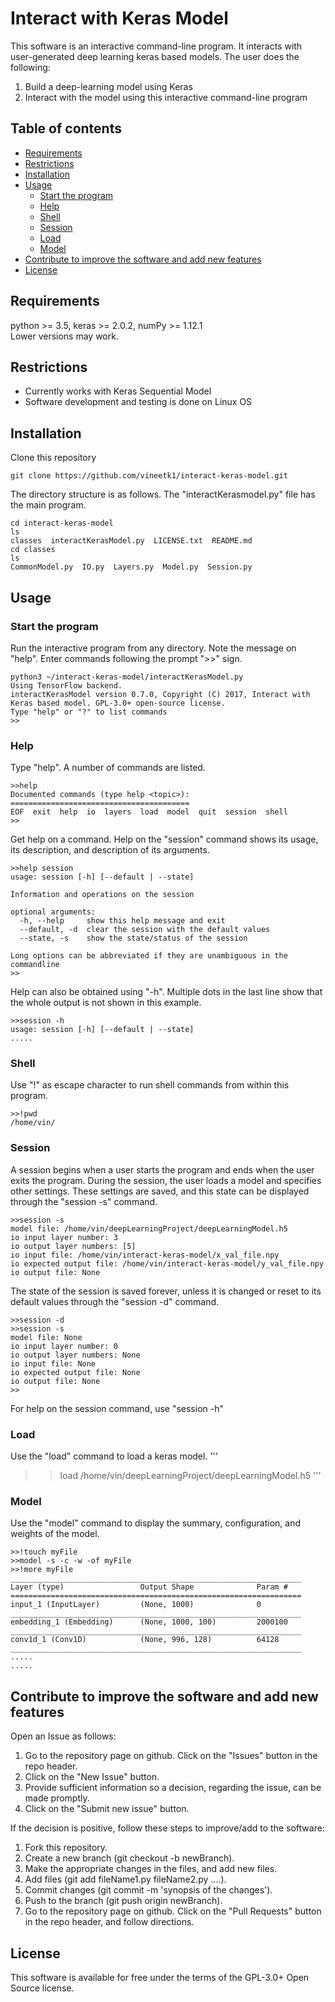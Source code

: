 # Interact with Keras Model
This software is an interactive command-line program. It interacts with user-generated deep learning keras based models. The user does the following:
1. Build a deep-learning model using Keras 
1. Interact with the model using this interactive command-line program
## Table of contents
<!-- vim-markdown-toc GFM -->
* [Requirements](#requirements)
* [Restrictions](#restrictions)
* [Installation](#installation)
* [Usage](#usage)
	* [Start the program](#start-the-program)
	* [Help](#help)
	* [Shell](#shell)
	* [Session](#session)
	* [Load](#load)
	* [Model](#model)
* [Contribute to improve the software and add new features](#contribute-to-improve-the-software-and-add-new-features)
* [License](#license)

<!-- vim-markdown-toc -->
## Requirements
python >= 3.5, keras >= 2.0.2, numPy >= 1.12.1  
Lower versions may work. 
## Restrictions
* Currently works with Keras Sequential Model
* Software development and testing is done on Linux OS
## Installation
Clone this repository
```
git clone https://github.com/vineetk1/interact-keras-model.git
```
The directory structure is as follows. The "interactKerasmodel.py" file has the main program.
```
cd interact-keras-model
ls
classes  interactKerasModel.py  LICENSE.txt  README.md
cd classes
ls
CommonModel.py  IO.py  Layers.py  Model.py  Session.py
```
## Usage
### Start the program
Run the interactive program from any directory. Note the message on "help". Enter commands following the prompt ">>" sign. 
```
python3 ~/interact-keras-model/interactKerasModel.py
Using TensorFlow backend.
interactKerasModel version 0.7.0, Copyright (C) 2017, Interact with Keras based model. GPL-3.0+ open-source license.
Type "help" or "?" to list commands
>>
```
### Help
Type "help". A number of commands are listed.
```
>>help
Documented commands (type help <topic>):
========================================
EOF  exit  help  io  layers  load  model  quit  session  shell
>>
```
Get help on a command. Help on the "session" command shows its usage, its description, and description of its arguments. 
```
>>help session
usage: session [-h] [--default | --state]

Information and operations on the session

optional arguments:
  -h, --help     show this help message and exit
  --default, -d  clear the session with the default values
  --state, -s    show the state/status of the session

Long options can be abbreviated if they are unambiguous in the commandline
>>
```
Help can also be obtained using "-h". Multiple dots in the last line show that the whole output is not shown in this example.
```
>>session -h
usage: session [-h] [--default | --state]
.....
```
### Shell
Use "!" as escape character to run shell commands from within this program.
```
>>!pwd
/home/vin/
```
### Session
A session begins when a user starts the program and ends when the user exits the program. During the session, the user loads a model and specifies other settings. These settings are saved, and this state can be displayed through the "session -s" command.
```
>>session -s
model file: /home/vin/deepLearningProject/deepLearningModel.h5
io input layer number: 3
io output layer numbers: [5]
io input file: /home/vin/interact-keras-model/x_val_file.npy
io expected output file: /home/vin/interact-keras-model/y_val_file.npy
io output file: None
```
The state of the session is saved forever, unless it is changed or reset to its default values through the "session -d" command.
```
>>session -d
>>session -s
model file: None
io input layer number: 0
io output layer numbers: None
io input file: None
io expected output file: None
io output file: None
>>
```
For help on the session command, use "session -h" 
### Load
Use the "load" command to load a keras model.
'''
>>load /home/vin/deepLearningProject/deepLearningModel.h5
'''
### Model
Use the "model" command to display the summary, configuration, and weights of the model.
```
>>!touch myFile
>>model -s -c -w -of myFile
>>!more myFile
_________________________________________________________________
Layer (type)                 Output Shape              Param #   
=================================================================
input_1 (InputLayer)         (None, 1000)              0         
_________________________________________________________________
embedding_1 (Embedding)      (None, 1000, 100)         2000100   
_________________________________________________________________
conv1d_1 (Conv1D)            (None, 996, 128)          64128     
_________________________________________________________________
.....
.....
```
## Contribute to improve the software and add new features
Open an Issue as follows:
1. Go to the repository page on github. Click on the "Issues" button in the repo header.
1. Click on the "New Issue" button.
1. Provide sufficient information so a decision, regarding the issue, can be made promptly.
1. Click on the "Submit new issue" button.   

If the decision is positive, follow these steps to improve/add to the software:
1. Fork this repository.
1. Create a new branch (git checkout -b newBranch).
1. Make the appropriate changes in the files, and add new files.
1. Add files (git add fileName1.py fileName2.py ....).
1. Commit changes (git commit -m 'synopsis of the changes').
1. Push to the branch (git push origin newBranch).
1. Go to the repository page on github. Click on the "Pull Requests" button in the repo header, and follow directions.
## License
This software is available for free under the terms of the GPL-3.0+ Open Source license. 
